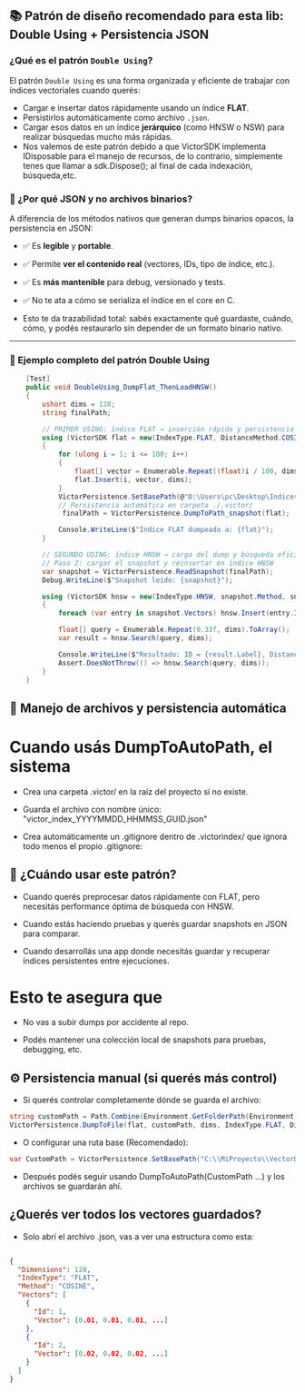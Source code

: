 ## 📚 Patrón de diseño recomendado para esta lib: Double Using + Persistencia JSON

### ¿Qué es el patrón `Double Using`?

El patrón `Double Using` es una forma organizada y eficiente de trabajar con índices vectoriales cuando querés:

- Cargar e insertar datos rápidamente usando un índice **FLAT**.
- Persistirlos automáticamente como archivo `.json`.
- Cargar esos datos en un índice **jerárquico** (como HNSW o NSW) para realizar búsquedas mucho más rápidas.
- Nos valemos de este patrón debido a que VictorSDK implementa IDisposable para el manejo de recursos, de lo contrario, simplemente tenes que llamar a sdk.Dispose(); al final de cada indexación, búsqueda,etc.

### 🎯 ¿Por qué JSON y no archivos binarios?

A diferencia de los métodos nativos que generan dumps binarios opacos, la persistencia en JSON:

- ✅ Es **legible** y **portable**.
- ✅ Permite **ver el contenido real** (vectores, IDs, tipo de índice, etc.).
- ✅ Es **más mantenible** para debug, versionado y tests.
- ✅ No te ata a cómo se serializa el índice en el core en C.

- Esto te da trazabilidad total: sabés exactamente qué guardaste, cuándo, cómo, y podés restaurarlo sin depender de un formato binario nativo.

---

### 🧪 Ejemplo completo del patrón Double Using

```csharp
    [Test]
    public void DoubleUsing_DumpFlat_ThenLoadHNSW()
    {
        ushort dims = 128;
        string finalPath;

        // PRIMER USING: índice FLAT → inserción rápida y persistencia
        using (VictorSDK flat = new(IndexType.FLAT, DistanceMethod.COSINE, dims))
        {
            for (ulong i = 1; i <= 100; i++)
            {
                float[] vector = Enumerable.Repeat((float)i / 100, dims).ToArray();
                flat.Insert(i, vector, dims);
            }
            VictorPersistence.SetBasePath(@"D:\Users\pc\Desktop\Indices");
            // Persistencia automática en carpeta ./.victor/
             finalPath = VictorPersistence.DumpToPath_snapshot(flat);

            Console.WriteLine($"Índice FLAT dumpeado a: {flat}");
        }

        // SEGUNDO USING: índice HNSW → carga del dump y búsqueda eficiente
        // Paso 2: cargar el snapshot y reinsertar en índice HNSW 
        var snapshot = VictorPersistence.ReadSnapshot(finalPath);
        Debug.WriteLine($"Snapshot leído: {snapshot}");

        using (VictorSDK hnsw = new(IndexType.HNSW, snapshot.Method, snapshot.Dimensions, HNSWContext.Create()))
        {
            foreach (var entry in snapshot.Vectors) hnsw.Insert(entry.Id, entry.Vector, snapshot.Dimensions);

            float[] query = Enumerable.Repeat(0.33f, dims).ToArray();
            var result = hnsw.Search(query, dims);

            Console.WriteLine($"Resultado: ID = {result.Label}, Distancia = {result.Distance}");
            Assert.DoesNotThrow(() => hnsw.Search(query, dims));
        }
    }
```

## 📂 Manejo de archivos y persistencia automática

# Cuando usás DumpToAutoPath, el sistema

- Crea una carpeta .victor/ en la raíz del proyecto si no existe.

- Guarda el archivo con nombre único: "victor_index_YYYYMMDD_HHMMSS_GUID.json"

- Crea automáticamente un .gitignore dentro de .victorindex/ que ignora todo menos el propio .gitignore:

## 🧠 ¿Cuándo usar este patrón?

- Cuando querés preprocesar datos rápidamente con FLAT, pero necesitás performance óptima de búsqueda con HNSW.

- Cuando estás haciendo pruebas y querés guardar snapshots en JSON para comparar.

- Cuando desarrollás una app donde necesitás guardar y recuperar índices persistentes entre ejecuciones.

# Esto te asegura que

- No vas a subir dumps por accidente al repo.

- Podés mantener una colección local de snapshots para pruebas, debugging, etc.

## ⚙️ Persistencia manual (si querés más control)

- Si querés controlar completamente dónde se guarda el archivo:

``` csharp
string customPath = Path.Combine(Environment.GetFolderPath(Environment.SpecialFolder.Desktop), "my_index.json");
VictorPersistence.DumpToFile(flat, customPath, dims, IndexType.FLAT, DistanceMethod.COSINE, flat.GetInsertedVectors());
```

- O configurar una ruta base (Recomendado):

```csharp
var CustomPath = VictorPersistence.SetBasePath("C:\\MiProyecto\\VectorDumps");
```

- Después podés seguir usando DumpToAutoPath(CustomPath ...) y los archivos se guardarán ahí.

## ¿Querés ver todos los vectores guardados?

- Solo abrí el archivo .json, vas a ver una estructura como esta:

```json

{
  "Dimensions": 128,
  "IndexType": "FLAT",
  "Method": "COSINE",
  "Vectors": [
    {
      "Id": 1,
      "Vector": [0.01, 0.01, 0.01, ...]
    },
    {
      "Id": 2,
      "Vector": [0.02, 0.02, 0.02, ...]
    }
  ]
}
```
